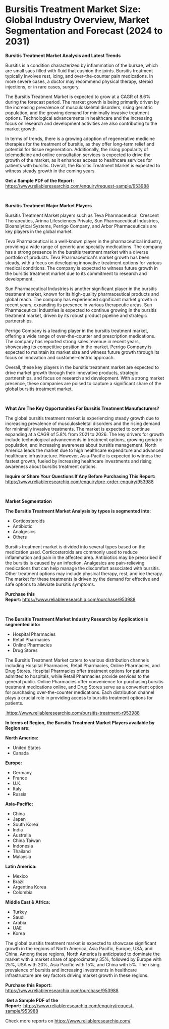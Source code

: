<p><h1>Bursitis Treatment Market Size: Global Industry Overview, Market Segmentation and Forecast (2024 to 2031)</h1></p><p><strong>Bursitis Treatment Market Analysis and Latest Trends</strong></p>
<p><p>Bursitis is a condition characterized by inflammation of the bursae, which are small sacs filled with fluid that cushion the joints. Bursitis treatment typically involves rest, icing, and over-the-counter pain medications. In more severe cases, a doctor may recommend physical therapy, steroid injections, or in rare cases, surgery.</p><p>The Bursitis Treatment Market is expected to grow at a CAGR of 8.6% during the forecast period. The market growth is being primarily driven by the increasing prevalence of musculoskeletal disorders, rising geriatric population, and the growing demand for minimally invasive treatment options. Technological advancements in healthcare and the increasing focus on research and development activities are also contributing to the market growth.</p><p>In terms of trends, there is a growing adoption of regenerative medicine therapies for the treatment of bursitis, as they offer long-term relief and potential for tissue regeneration. Additionally, the rising popularity of telemedicine and online consultation services is expected to drive the growth of the market, as it enhances access to healthcare services for patients with bursitis. Overall, the Bursitis Treatment Market is expected to witness steady growth in the coming years.</p></p>
<p><strong>Get a Sample PDF of the Report:&nbsp;</strong> <a href="https://www.reliableresearchiq.com/enquiry/request-sample/953988">https://www.reliableresearchiq.com/enquiry/request-sample/953988</a></p>
<p>&nbsp;</p>
<p><strong>Bursitis Treatment Major Market Players</strong></p>
<p><p>Bursitis Treatment Market players such as Teva Pharmaceutical, Crescent Therapeutics, Arinna Lifesciences Private, Sun Pharmaceutical Industries, Bioanalytical Systems, Perrigo Company, and Arbor Pharmaceuticals are key players in the global market.</p><p>Teva Pharmaceutical is a well-known player in the pharmaceutical industry, providing a wide range of generic and specialty medications. The company has a strong presence in the bursitis treatment market with a diverse portfolio of products. Teva Pharmaceutical's market growth has been steady, with a focus on developing innovative treatment options for various medical conditions. The company is expected to witness future growth in the bursitis treatment market due to its commitment to research and development.</p><p>Sun Pharmaceutical Industries is another significant player in the bursitis treatment market, known for its high-quality pharmaceutical products and global reach. The company has experienced significant market growth in recent years, expanding its presence in various therapeutic areas. Sun Pharmaceutical Industries is expected to continue growing in the bursitis treatment market, driven by its robust product pipeline and strategic partnerships.</p><p>Perrigo Company is a leading player in the bursitis treatment market, offering a wide range of over-the-counter and prescription medications. The company has reported strong sales revenue in recent years, showcasing its competitive position in the market. Perrigo Company is expected to maintain its market size and witness future growth through its focus on innovation and customer-centric approach.</p><p>Overall, these key players in the bursitis treatment market are expected to drive market growth through their innovative products, strategic partnerships, and focus on research and development. With a strong market presence, these companies are poised to capture a significant share of the global bursitis treatment market.</p></p>
<p>&nbsp;</p>
<p><strong>What Are The Key Opportunities For Bursitis Treatment Manufacturers?</strong></p>
<p><p>The global bursitis treatment market is experiencing steady growth due to increasing prevalence of musculoskeletal disorders and the rising demand for minimally invasive treatments. The market is expected to continue expanding at a CAGR of 5.8% from 2021 to 2026. The key drivers for growth include technological advancements in treatment options, growing geriatric population, and increasing awareness about bursitis management. North America leads the market due to high healthcare expenditure and advanced healthcare infrastructure. However, Asia-Pacific is expected to witness the fastest growth, fueled by increasing healthcare investments and rising awareness about bursitis treatment options.</p></p>
<p><strong>Inquire or Share Your Questions If Any Before Purchasing This Report:</strong> <a href="https://www.reliableresearchiq.com/enquiry/pre-order-enquiry/953988">https://www.reliableresearchiq.com/enquiry/pre-order-enquiry/953988</a></p>
<p>&nbsp;</p>
<p><strong>Market Segmentation</strong></p>
<p><strong>The Bursitis Treatment Market Analysis by types is segmented into:</strong></p>
<p><ul><li>Corticosteroids</li><li>Antibiotic</li><li>Analgesics</li><li>Others</li></ul></p>
<p><p>Bursitis treatment market is divided into several types based on the medication used. Corticosteroids are commonly used to reduce inflammation and pain in the affected area. Antibiotics may be prescribed if the bursitis is caused by an infection. Analgesics are pain-relieving medications that can help manage the discomfort associated with bursitis. Other treatment options may include physical therapy, rest, and ice therapy. The market for these treatments is driven by the demand for effective and safe options to alleviate bursitis symptoms.</p></p>
<p><strong>Purchase this Report:&nbsp;</strong><a href="https://www.reliableresearchiq.com/purchase/953988">https://www.reliableresearchiq.com/purchase/953988</a></p>
<p>&nbsp;</p>
<p><strong>The Bursitis Treatment Market Industry Research by Application is segmented into:</strong></p>
<p><ul><li>Hospital Pharmacies</li><li>Retail Pharmacies</li><li>Online Pharmacies</li><li>Drug Stores</li></ul></p>
<p><p>The Bursitis Treatment Market caters to various distribution channels including Hospital Pharmacies, Retail Pharmacies, Online Pharmacies, and Drug Stores. Hospital Pharmacies offer treatment options for patients admitted to hospitals, while Retail Pharmacies provide services to the general public. Online Pharmacies offer convenience for purchasing bursitis treatment medications online, and Drug Stores serve as a convenient option for purchasing over-the-counter medications. Each distribution channel plays a crucial role in providing access to bursitis treatment options for patients.</p></p>
<p><a href="https://www.reliableresearchiq.com/bursitis-treatment-r953988">&nbsp;https://www.reliableresearchiq.com/bursitis-treatment-r953988</a></p>
<p><strong>In terms of Region, the Bursitis Treatment Market Players available by Region are:</strong></p>
<p>
    <p> <strong> North America: </strong>
        <ul>
            <li>United States</li>
            <li>Canada</li>
        </ul>
        </p> 
    <p> <strong> Europe: </strong>
        <ul>
            <li>Germany</li>
            <li>France</li>
            <li>U.K.</li>
            <li>Italy</li>
            <li>Russia</li>
        </ul>
        </p> 
    <p> <strong> Asia-Pacific: </strong>
        <ul>
            <li>China</li>
            <li>Japan</li>
            <li>South Korea</li>
            <li>India</li>
            <li>Australia</li>
            <li>China Taiwan</li>
            <li>Indonesia</li>
            <li>Thailand</li>
            <li>Malaysia</li>
        </ul>
        </p> 
    <p> <strong> Latin America: </strong>
        <ul>
            <li>Mexico</li>
            <li>Brazil</li>
            <li>Argentina Korea</li>
            <li>Colombia</li>
        </ul>
        </p> 
    <p> <strong> Middle East & Africa: </strong>
        <ul>
            <li>Turkey</li>
            <li>Saudi</li>
            <li>Arabia</li>
            <li>UAE</li>
            <li>Korea</li>
        </ul>
    </p>
    </p>
<p><p>The global bursitis treatment market is expected to showcase significant growth in the regions of North America, Asia Pacific, Europe, USA, and China. Among these regions, North America is anticipated to dominate the market with a market share of approximately 35%, followed by Europe with 25%, USA with 20%, Asia Pacific with 15%, and China with 5%. The rising prevalence of bursitis and increasing investments in healthcare infrastructure are key factors driving market growth in these regions.</p></p>
<p><strong>Purchase this Report: </strong><a href="https://www.reliableresearchiq.com/purchase/953988">https://www.reliableresearchiq.com/purchase/953988</a></p>
<p>&nbsp;<strong>Get a Sample PDF of the Report:&nbsp;&nbsp;</strong><a href="https://www.reliableresearchiq.com/enquiry/request-sample/953988">https://www.reliableresearchiq.com/enquiry/request-sample/953988</a></p>
<p><strong></strong></p>
<p>Check more reports on <a href="https://www.reliableresearchiq.com/">https://www.reliableresearchiq.com/</a></p>